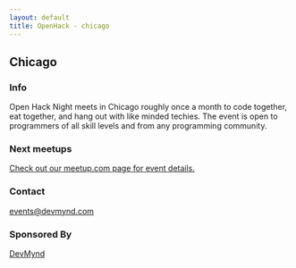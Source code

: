```yaml
---
layout: default
title: OpenHack - chicago
---
```


## Chicago

### Info

Open Hack Night meets in Chicago roughly once a month to code together,
eat together, and hang out with like minded techies.  The event is open
to programmers of all skill levels and from any programming community.

### Next meetups

[Check out our meetup.com page for event details.](http://www.meetup.com/Chicago-Github-Open-Hack/)

### Contact

[events@devmynd.com](mailto:events@devmynd.com)

### Sponsored By

[DevMynd](http://devmynd.com)
